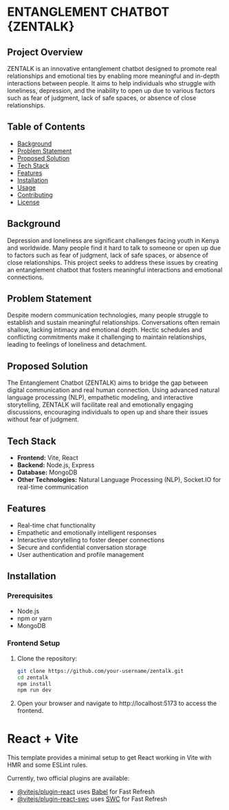 # ENTANGLEMENT CHATBOT {ZENTALK}

## Project Overview

ZENTALK is an innovative entanglement chatbot designed to promote real relationships and emotional ties by enabling more meaningful and in-depth interactions between people. It aims to help individuals who struggle with loneliness, depression, and the inability to open up due to various factors such as fear of judgment, lack of safe spaces, or absence of close relationships.

## Table of Contents

- [Background](#background)
- [Problem Statement](#problem-statement)
- [Proposed Solution](#proposed-solution)
- [Tech Stack](#tech-stack)
- [Features](#features)
- [Installation](#installation)
- [Usage](#usage)
- [Contributing](#contributing)
- [License](#license)

## Background

Depression and loneliness are significant challenges facing youth in Kenya and worldwide. Many people find it hard to talk to someone or open up due to factors such as fear of judgment, lack of safe spaces, or absence of close relationships. This project seeks to address these issues by creating an entanglement chatbot that fosters meaningful interactions and emotional connections.

## Problem Statement

Despite modern communication technologies, many people struggle to establish and sustain meaningful relationships. Conversations often remain shallow, lacking intimacy and emotional depth. Hectic schedules and conflicting commitments make it challenging to maintain relationships, leading to feelings of loneliness and detachment.

## Proposed Solution

The Entanglement Chatbot (ZENTALK) aims to bridge the gap between digital communication and real human connection. Using advanced natural language processing (NLP), empathetic modeling, and interactive storytelling, ZENTALK will facilitate real and emotionally engaging discussions, encouraging individuals to open up and share their issues without fear of judgment.

## Tech Stack

- **Frontend:** Vite, React
- **Backend:** Node.js, Express
- **Database:** MongoDB
- **Other Technologies:** Natural Language Processing (NLP), Socket.IO for real-time communication

## Features

- Real-time chat functionality
- Empathetic and emotionally intelligent responses
- Interactive storytelling to foster deeper connections
- Secure and confidential conversation storage
- User authentication and profile management

## Installation

### Prerequisites

- Node.js
- npm or yarn
- MongoDB

### Frontend Setup

1. Clone the repository:

   ```sh
   git clone https://github.com/your-username/zentalk.git
   cd zentalk
   npm install
   npm run dev
   ```

2. Open your browser and navigate to http://localhost:5173 to access the frontend.

# React + Vite

This template provides a minimal setup to get React working in Vite with HMR and some ESLint rules.

Currently, two official plugins are available:

- [@vitejs/plugin-react](https://github.com/vitejs/vite-plugin-react/blob/main/packages/plugin-react/README.md) uses [Babel](https://babeljs.io/) for Fast Refresh
- [@vitejs/plugin-react-swc](https://github.com/vitejs/vite-plugin-react-swc) uses [SWC](https://swc.rs/) for Fast Refresh
